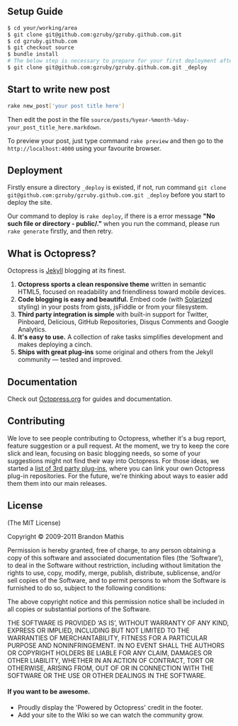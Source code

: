 ## Setup Guide
```sh
$ cd your/working/area
$ git clone git@github.com:gzruby/gzruby.github.com.git
$ cd gzruby.github.com
$ git checkout source
$ bundle install
# The below step is necessary to prepare for your first deployment after the above git clone
$ git clone git@github.com:gzruby/gzruby.github.com.git _deploy
```

## Start to write new post
```sh
rake new_post['your post title here']
```
Then edit the post in the file `source/posts/%year-%month-%day-your_post_title_here.markdown`.

To preview your post, just type command `rake preview` and then go to the `http://localhost:4000` using your favourite browser.

## Deployment
Firstly ensure a directory `_deploy` is existed, if not, run command `git clone git@github.com:gzruby/gzruby.github.com.git _deploy` before you start to deploy the site.

Our command to deploy is `rake deploy`, if there is a error message **"No such file or directory - public/."** when you run the command, please run `rake generate` firstly, and then retry.

## What is Octopress?

Octopress is [Jekyll](https://github.com/mojombo/jekyll) blogging at its finest.

1. **Octopress sports a clean responsive theme** written in semantic HTML5, focused on readability and friendliness toward mobile devices.
2. **Code blogging is easy and beautiful.** Embed code (with [Solarized](http://ethanschoonover.com/solarized) styling) in your posts from gists, jsFiddle or from your filesystem.
3. **Third party integration is simple** with built-in support for Twitter, Pinboard, Delicious, GitHub Repositories, Disqus Comments and Google Analytics.
4. **It's easy to use.** A collection of rake tasks simplifies development and makes deploying a cinch.
5. **Ships with great plug-ins** some original and others from the Jekyll community &mdash; tested and improved.


## Documentation

Check out [Octopress.org](http://octopress.org/docs) for guides and documentation.


## Contributing

We love to see people contributing to Octopress, whether it's a bug report, feature suggestion or a pull request. At the moment, we try to keep the core slick and lean, focusing on basic blogging needs, so some of your suggestions might not find their way into Octopress. For those ideas, we started a [list of 3rd party plug-ins](https://github.com/imathis/octopress/wiki/3rd-party-plug-ins), where you can link your own Octopress plug-in repositories. For the future, we're thinking about ways to easier add them them into our main releases.


## License
(The MIT License)

Copyright © 2009-2011 Brandon Mathis

Permission is hereby granted, free of charge, to any person obtaining a copy of this software and associated documentation files (the ‘Software’), to deal in the Software without restriction, including without limitation the rights to use, copy, modify, merge, publish, distribute, sublicense, and/or sell copies of the Software, and to permit persons to whom the Software is furnished to do so, subject to the following conditions:

The above copyright notice and this permission notice shall be included in all copies or substantial portions of the Software.

THE SOFTWARE IS PROVIDED ‘AS IS’, WITHOUT WARRANTY OF ANY KIND, EXPRESS OR IMPLIED, INCLUDING BUT NOT LIMITED TO THE WARRANTIES OF MERCHANTABILITY, FITNESS FOR A PARTICULAR PURPOSE AND NONINFRINGEMENT. IN NO EVENT SHALL THE AUTHORS OR COPYRIGHT HOLDERS BE LIABLE FOR ANY CLAIM, DAMAGES OR OTHER LIABILITY, WHETHER IN AN ACTION OF CONTRACT, TORT OR OTHERWISE, ARISING FROM, OUT OF OR IN CONNECTION WITH THE SOFTWARE OR THE USE OR OTHER DEALINGS IN THE SOFTWARE.


#### If you want to be awesome.
- Proudly display the 'Powered by Octopress' credit in the footer.
- Add your site to the Wiki so we can watch the community grow.
